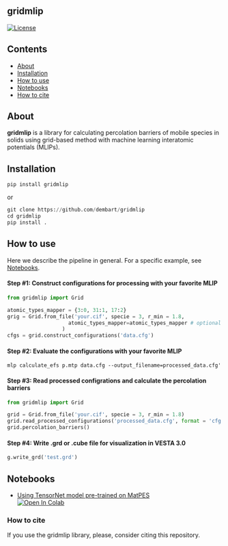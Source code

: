 ## gridmlip
<p align="left">
<a href="https://github.com/dembart/gridmlip/blob/main/LICENSE"><img alt="License" src="https://img.shields.io/badge/license-MIT-darkred"></a>


## Contents
- [About](#about)
- [Installation](#installation)
- [How to use](#how-to-use)
- [Notebooks](#notebooks)
- [How to cite](#how-to-cite)


## About

**gridmlip** is a library for calculating percolation barriers of mobile species in solids using grid-based method with machine learning interatomic potentials (MLIPs).


## Installation

```
pip install gridmlip
```
or

```python
git clone https://github.com/dembart/gridmlip
cd gridmlip
pip install .
```

## How to use
Here we describe the pipeline in general. For a specific example, see [Notebooks](#notebooks).

#### Step #1: Construct configurations for processing with your favorite MLIP
```python
from gridmlip import Grid

atomic_types_mapper = {3:0, 31:1, 17:2}
grig = Grid.from_file('your.cif', specie = 3, r_min = 1.8, 
                    atomic_types_mapper=atomic_types_mapper # optional
                  )
cfgs = grid.construct_configurations('data.cfg')
```

#### Step #2: Evaluate the configurations with your favorite MLIP

```
mlp calculate_efs p.mtp data.cfg --output_filename=processed_data.cfg'
```

#### Step #3: Read processed configrations and calculate the percolation barriers

```python
from gridmlip import Grid

grid = Grid.from_file('your.cif', specie = 3, r_min = 1.8)
grid.read_processed_configurations('processed_data.cfg', format = 'cfg')
grid.percolation_barriers()
```

#### Step #4: Write .grd or .cube file for visualization in VESTA 3.0

```python
g.write_grd('test.grd')
```

## Notebooks


- [Using TensorNet model pre-trained on MatPES](notebooks/TensorNet_MatPES.ipynb)    
[![Open In Colab](https://colab.research.google.com/assets/colab-badge.svg)](https://colab.research.google.com/drive/14gabZ-u19K-_I_e7-g67N8-xtPIN36Nw#sandboxMode=true&scrollTo=5TySp6C6UBoZ)


### How to cite
If you use the gridmlip library, please, consider citing this repository.

